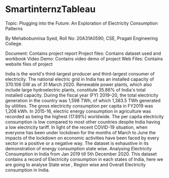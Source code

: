 # SmartinternzTableau
Topic: Plugging into the Future: An Exploration of Electricity Consumption Patterns

By Mehabobunnisa Syed, Roll No: 20A31A0590, CSE, Pragati Engineering College.

Document: Contains project report Project files: Contains dataset used and workbook Video Demo: Contains video demo of project Web Files: Contains website files of project

India is the world's third-largest producer and third-largest consumer of electricity. The national electric grid in India has an installed capacity of 370.106 GW as of 31 March 2020. Renewable power plants, which also include large hydroelectric plants, constitute 35.86% of India's total installed capacity. During the fiscal year (FY) 2019–20, the total electricity generation in the country was 1,598 TWh, of which 1,383.5 TWh generated by utilities. The gross electricity consumption per capita in FY2019 was 1,208 kWh. In 2015-16, electric energy consumption in agriculture was recorded as being the highest (17.89%) worldwide. The per capita electricity consumption is low compared to most other countries despite India having a low electricity tariff. In light of the recent COVID-19 situation, when everyone has been under lockdown for the months of March to June the impacts of the lockdown on economic activities have been faced by every sector in a positive or a negative way. The dataset is exhaustive in its demonstration of energy consumption state wise. Analysing Electricity Consumption in India from Jan 2019 till 5th December 2020. This dataset contains a record of Electricity consumption in each states of India, here we are going to analyse State wise , Region wise and Overall Electricity consumption in India.

